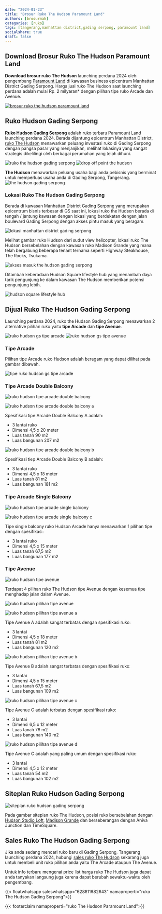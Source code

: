 ```yaml
---
date: "2024-01-23"
title: "Brosur Ruko The Hudson Paramount Land"
authors: [brosurmah]
categories: [ruko]
tags: [tangerang,manhattan district,gading serpong, paramount land]
socialshare: true
draft: false
---
```


## Download Brosur Ruko The Hudson Paramount Land
**Download brosur ruko The Hudson** launching perdana 2024 oleh pengembang [Paramount Land](https://paramount-land.com/#?) di kawasan business epicentrum Manhattan District Gading Serpong. Harga jual ruko The Hudson saat launching perdana adalah mulai Rp. 2 milyaran* dengan pilihan tipe ruko Arcade dan Avenue.

[![brosur ruko the hudson paramount land](brosur-ruko-hudson-paramount-land.webp)](https://drive.google.com/drive/folders/1eATqa9RNqv0RjTZJnxoBjrVhxbpcWV-7?usp=drive_link#?)

## Ruko Hudson Gading Serpong
**Ruko Hudson Gading Serpong** adalah ruko terbaru Paramount Land launching perdana 2024. Berada dijantung epicentrum Manhattan District, [ruko The Hudson](https://investproperti.com/vanya-avenue-ruko-baru-vanya-park-bsd-city/) menawarkan peluang investasi ruko di Gading Serpong dengan pangsa pasar yang menjanjikan, melihat lokasinya yang sangat strategis dikelilingi oleh berbagai perumahan yang telah dihuni.

![ruko the hudson gading serpong](ruko-the-hudson-gading-serpong.webp)
![drop off point the hudson](drop-off-point-the-hudson.webp)

**The Hudson** menawarkan peluang usaha bagi anda pebisnis yang berminat untuk memperluas usaha anda di Gading Serpong, Tangerang.
![the hudson gading serpong](the-hudson.webp)

### Lokasi Ruko The Hudson Gading Serpong
Berada di kawasan Manhattan District Gading Serpong yang merupakan epicentrum bisnis terbesar di GS saat ini, lokasi ruko the Hudson berada di tengah / jantung kawasan dengan lokasi yang berdekatan dengan jalan boulevard Gading Serpong dengan akses pintu masuk yang beragam.

![lokasi manhattan district gading serpong](lokasi-manhattan-district-gading-serpong.webp)

Melihat gambar ruko Hudson dari sudut view helicopter, lokasi ruko The Hudson bersebelahan dengan kawasan ruko Madison Grande yang mana telah bergabung beberapa tenant ternama seperti Highway Steakhouse, The Rocks, Tsukama.

![akses masuk the hudson gading serpong](akses-the-hudson-gading-serpong.webp)

Ditambah keberadaan Hudson Square lifestyle hub yang menambah daya tarik pengunjung ke dalam kawasan The Hudson memberikan potensi pengunjung lebih.

![hudson square lifestyle hub](hudson-square-lifestyle-hub.webp)

## Dijual Ruko The Hudson Gading Serpong
Launching perdana 2024, ruko the Hudson Gading Serpong menawarkan 2 alternative pilihan ruko yaitu **tipe Arcade** dan **tipe Avenue**.

![ruko hudson gs tipe arcade](ruko-hudson-gading-serpong-tipe-arcade.webp)
![ruko hudson gs tipe avenue](ruko-hudson-gading-serpong-tipe-avenue.webp)

### Tipe Arcade
Pilihan tipe Arcade ruko Hudson adalah beragam yang dapat dilihat pada gambar dibawah.

![tipe ruko hudson gs tipe arcade](ruko-hudson-gading-serpong-pilihan-tipe-arcade.webp)

### Tipe Arcade Double Balcony
![ruko hudson tipe arcade double balcony](ruko-hudson-gading-serpong-tipe-arcade-double-balcony.webp)

![ruko hudson tipe arcade double balcony a](ruko-hudson-gading-serpong-tipe-arcade-double-balcony-a.webp)

Spesifikasi tipe Arcade Double Balcony A adalah:
- 3 lantai ruko
- Dimensi 4,5 x 20 meter
- Luas tanah 90 m2
- Luas bangunan 207 m2

![ruko hudson tipe arcade double balcony b](ruko-hudson-gading-serpong-tipe-arcade-double-balcony-b.webp)

Spesifikasi tiep Arcade Double Balcony B adalah:
- 3 lantai ruko
- Dimensi 4,5 x 18 meter
- Luas tanah 81 m2
- Luas bangunan 181 m2

### Tipe Arcade Single Balcony
![ruko hudson tipe arcade single balcony](ruko-hudson-gading-serpong-tipe-arcade-single-balcony.webp)

![ruko hudson tipe arcade single balcony c](ruko-hudson-gading-serpong-tipe-arcade-single-balcony-c.webp)

Tipe single balcony ruko Hudson Arcade hanya menawarkan 1 pilihan tipe dengan spesifikasi:
- 3 lantai ruko
- Dimensi 4,5 x 15 meter
- Luas tanah 67,5 m2
- Luas bangunan 177 m2

### Tipe Avenue
![ruko hudson tipe avenue](ruko-hudson-gading-serpong-desain-tipe-avenue.webp)

Terdapat 4 pilihan ruko The Hudson tipe Avenue dengan kesemua tipe menghadap jalan dalam Avenue.

![ruko hudson pilihan tipe avenue](ruko-hudson-gading-serpong-pilihan-tipe-avenue.webp)

![ruko hudson pilihan tipe avenue a](ruko-hudson-gading-serpong-desain-tipe-avenue-type-a.webp)

Tipe Avenue A adalah sangat terbatas dengan spesifikasi ruko:
- 3 lantai
- Dimensi 4,5 x 18 meter
- Luas tanah 81 m2
- Luas bangunan 120 m2

![ruko hudson pilihan tipe avenue b](ruko-hudson-gading-serpong-desain-tipe-avenue-type-b.webp)

Tipe Avenue B adalah sangat terbatas dengan spesifikasi ruko:
- 3 lantai
- Dimensi 4,5 x 15 meter
- Luas tanah 67,5 m2
- Luas bangunan 109 m2

![ruko hudson pilihan tipe avenue c](ruko-hudson-gading-serpong-desain-tipe-avenue-type-c.webp)

Tipe Avenue C adalah terbatas dengan spesifikasi ruko:
- 3 lantai
- Dimensi 6,5 x 12 meter
- Luas tanah 78 m2
- Luas bangunan 140 m2

![ruko hudson pilihan tipe avenue d](ruko-hudson-gading-serpong-desain-tipe-avenue-type-d.webp)

Tipe Avenue C adalah yang paling umum dengan spesifikasi ruko:
- 3 lantai
- Dimensi 4,5 x 12 meter
- Luas tanah 54 m2
- Luas bangunan 102 m2

## Siteplan Ruko Hudson Gading Serpong
![siteplan ruko hudson gading serpong](siteplan-ruko-hudson-gading-serpong.webp)

Pada gambar siteplan ruko The Hudson, posisi ruko bersebelahan dengan [Hudson Studio Loft](https://gadingserponghome.com/baru/hudson-studio-loft-gading-serpong/#?), [Madison Grande](https://investproperti.com/ruko-madison-grande-paramount-land-gading-serpong-dijual/#?) dan berseberangan dengan Aniva Junction dan TimeSquare.

## Sales Ruko The Hudson Gading Serpong
Jika anda sedang mencari ruko baru di Gading Serpong, Tangerang launching perdana 2024, hubungi [sales ruko The Hudson](https://investproperti.com/the-hudson-manhattan-district-gading-serpong//#?) sekarang juga untuk membeli unit ruko pilihan anda yaitu The Arcade ataupun The Avenue.

Untuk info terbaru mengenai price list harga ruko The Hudson juga dapat anda tanyakan langsung juga karena dapat berubah sewaktu-waktu oleh pengembang.

{{< floatwhatsapp saleswhatsapp="628811682643" namaproperti="ruko The Hudson Gading Serpong">}}

{{< footerclaim namaproperti="ruko The Hudson Paramount Land">}}